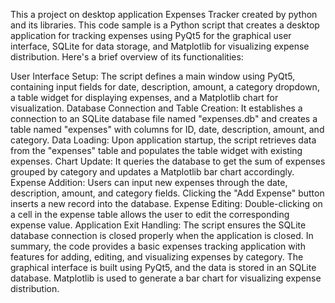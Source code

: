 This a project on desktop application Expenses Tracker created by python and its libraries.
This code sample is a Python script that creates a desktop application for tracking expenses using PyQt5 for the graphical user interface, SQLite for data storage, and Matplotlib for visualizing expense distribution. Here's a brief overview of its functionalities:

User Interface Setup:
The script defines a main window using PyQt5, containing input fields for date, description, amount, a category dropdown, a table widget for displaying expenses, and a Matplotlib chart for visualization.
Database Connection and Table Creation:
It establishes a connection to an SQLite database file named "expenses.db" and creates a table named "expenses" with columns for ID, date, description, amount, and category.
Data Loading:
Upon application startup, the script retrieves data from the "expenses" table and populates the table widget with existing expenses.
Chart Update:
It queries the database to get the sum of expenses grouped by category and updates a Matplotlib bar chart accordingly.
Expense Addition:
Users can input new expenses through the date, description, amount, and category fields. Clicking the "Add Expense" button inserts a new record into the database.
Expense Editing:
Double-clicking on a cell in the expense table allows the user to edit the corresponding expense value.
Application Exit Handling:
The script ensures the SQLite database connection is closed properly when the application is closed.
In summary, the code provides a basic expenses tracking application with features for adding, editing, and visualizing expenses by category. The graphical interface is built using PyQt5, and the data is stored in an SQLite database. Matplotlib is used to generate a bar chart for visualizing expense distribution.
